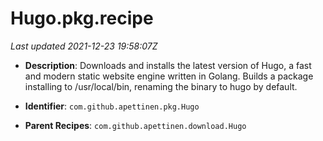 # Hugo.pkg.recipe

_Last updated 2021-12-23 19:58:07Z_

- **Description**: Downloads and installs the latest version of Hugo, a fast and modern static website engine written in Golang. Builds a package installing to /usr/local/bin, renaming the binary to hugo by default.

- **Identifier**: `com.github.apettinen.pkg.Hugo`

- **Parent Recipes**: `com.github.apettinen.download.Hugo`